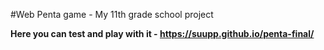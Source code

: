 #Web Penta game - My 11th grade school project

**Here you can test and play with it - https://suupp.github.io/penta-final/**
